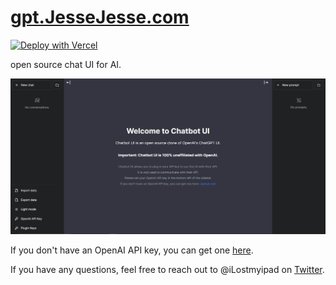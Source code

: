 # <a href="https://GPT.JesseJesse.com">gpt.JesseJesse.com</a>

[![Deploy with Vercel](https://vercel.com/button)](https://vercel.com/new/clone?repository-url=https%3A%2F%2Fgithub.com%2Fmckaywrigley%2Fchatbot-ui)

open source chat UI for AI.

![Chatbot UI](./public/screenshots/screenshot-0402023.jpg)

If you don't have an OpenAI API key, you can get one [here](https://platform.openai.com/account/api-keys).

If you have any questions, feel free to reach out to @iLostmyipad on [Twitter](https://twitter.com/ilostmyipad).


